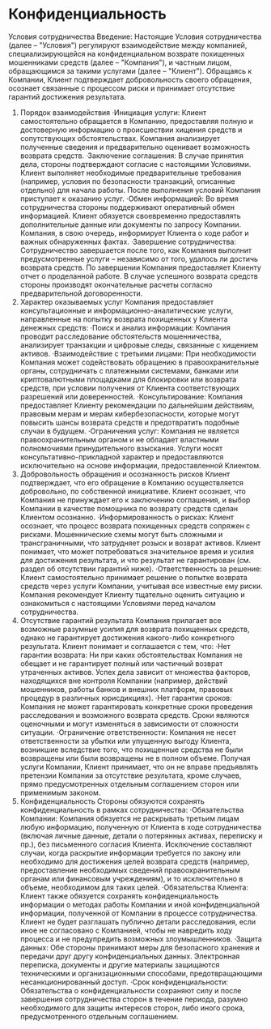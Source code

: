 # Конфиденциальность  

Условия сотрудничества
Введение: Настоящие Условия сотрудничества (далее – "Условия") регулируют взаимодействие между компанией, специализирующейся на конфиденциальном возврате похищенных мошенниками средств (далее – "Компания"), и частным лицом, обращающимся за такими услугами (далее – "Клиент"). Обращаясь к Компании, Клиент подтверждает добровольность своего обращения, осознает связанные с процессом риски и принимает отсутствие гарантий достижения результата.
1. Порядок взаимодействия
·Инициация услуги: Клиент самостоятельно обращается в Компанию, предоставляя полную и достоверную информацию о происшествии хищения средств и сопутствующих обстоятельствах. Компания анализирует полученные сведения и предварительно оценивает возможность возврата средств.
·Заключение соглашения: В случае принятия дела, стороны подтверждают согласие с настоящими Условиями. Клиент выполняет необходимые предварительные требования (например, условия по безопасности транзакций, описанные отдельно) для начала работы. После выполнения условий Компания приступает к оказанию услуг.
·Обмен информацией: Во время сотрудничества стороны поддерживают оперативный обмен информацией. Клиент обязуется своевременно предоставлять дополнительные данные или документы по запросу Компании. Компания, в свою очередь, информирует Клиента о ходе работ и важных обнаруженных фактах.
·Завершение сотрудничества: Сотрудничество завершается после того, как Компания выполнит предусмотренные услуги – независимо от того, удалось ли достичь возврата средств. По завершении Компания предоставляет Клиенту отчет о проделанной работе. В случае успешного возврата средств стороны производят окончательные расчеты согласно предварительной договоренности.
2. Характер оказываемых услуг
Компания предоставляет консультационные и информационно-аналитические услуги, направленные на попытку возврата похищенных у Клиента денежных средств:
·Поиск и анализ информации: Компания проводит расследование обстоятельств мошенничества, анализирует транзакции и цифровые следы, связанные с хищением активов.
·Взаимодействие с третьими лицами: При необходимости Компания может содействовать обращению в правоохранительные органы, сотрудничать с платежными системами, банками или криптовалютными площадками для блокировки или возврата средств, при условии получения от Клиента соответствующих разрешений или доверенностей.
·Консультирование: Компания предоставляет Клиенту рекомендации по дальнейшим действиям, правовым мерам и мерам кибербезопасности, которые могут повысить шансы возврата средств и предотвратить подобные случаи в будущем.
·Ограничения услуг: Компания не является правоохранительным органом и не обладает властными полномочиями принудительного взыскания. Услуги носят консультативно-прикладной характер и предоставляются исключительно на основе информации, предоставленной Клиентом.
3. Добровольность обращения и осознанность рисков
Клиент подтверждает, что его обращение в Компанию осуществляется добровольно, по собственной инициативе. Клиент осознает, что Компания не принуждает его к заключению соглашения, и выбор Компании в качестве помощника по возврату средств сделан Клиентом осознанно.
·Информированность о рисках: Клиент осознает, что процесс возврата похищенных средств сопряжен с рисками. Мошеннические схемы могут быть сложными и трансграничными, что затрудняет розыск и возврат активов. Клиент понимает, что может потребоваться значительное время и усилия для достижения результата, и что результат не гарантирован (см. раздел об отсутствии гарантий ниже).
·Ответственность за решение: Клиент самостоятельно принимает решение о попытке возврата средств через услуги Компании, учитывая все известные ему риски. Компания рекомендует Клиенту тщательно оценить ситуацию и ознакомиться с настоящими Условиями перед началом сотрудничества.
4. Отсутствие гарантий результата
Компания прилагает все возможные разумные усилия для возврата похищенных средств, однако не гарантирует достижения какого-либо конкретного результата. Клиент понимает и соглашается с тем, что:
·Нет гарантии возврата: Ни при каких обстоятельствах Компания не обещает и не гарантирует полный или частичный возврат утраченных активов. Успех дела зависит от множества факторов, находящихся вне контроля Компании (например, действий мошенников, работы банков и внешних платформ, правовых процедур в различных юрисдикциях).
·Нет гарантии сроков: Компания не может гарантировать конкретные сроки проведения расследования и возможного возврата средств. Сроки являются оценочными и могут изменяться в зависимости от сложности ситуации.
·Ограничение ответственности: Компания не несет ответственности за убытки или упущенную выгоду Клиента, возникшие вследствие того, что похищенные средства не были возвращены или были возвращены не в полном объеме. Получая услуги Компании, Клиент принимает, что он не вправе предъявлять претензии Компании за отсутствие результата, кроме случаев, прямо предусмотренных отдельным соглашением сторон или применимым законом.
5. Конфиденциальность
Стороны обязуются сохранять конфиденциальность в рамках сотрудничества:
·Обязательства Компании: Компания обязуется не раскрывать третьим лицам любую информацию, полученную от Клиента в ходе сотрудничества (включая личные данные, детали о потерянных активах, переписку и пр.), без письменного согласия Клиента. Исключение составляют случаи, когда раскрытие информации требуется по закону или необходимо для достижения целей возврата средств (например, предоставление необходимых сведений правоохранительным органам или финансовым учреждениям), и то исключительно в объеме, необходимом для таких целей.
·Обязательства Клиента: Клиент также обязуется сохранять конфиденциальность информации о методах работы Компании и иной конфиденциальной информации, полученной от Компании в процессе сотрудничества. Клиент не будет разглашать публично детали расследования, если иное не согласовано с Компанией, чтобы не навредить ходу процесса и не предупредить возможных злоумышленников.
·Защита данных: Обе стороны принимают меры для безопасного хранения и передачи друг другу конфиденциальных данных. Электронная переписка, документы и другие материалы защищаются техническими и организационными способами, предотвращающими несанкционированный доступ.
·Срок конфиденциальности: Обязательства о конфиденциальности сохраняют силу и после завершения сотрудничества сторон в течение периода, разумно необходимого для защиты интересов сторон, либо иного срока, предусмотренного отдельным соглашением.
